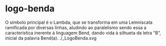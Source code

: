 # logo-benda
O símbolo principal é o Lambda, que se transforma em uma Lemniscata ramificada por diversas linhas, aludindo ao paralelismo sendo essa a característica inerente à linguagem Bend, dando vida à silhueta da letra "B", inicial da palavra Bend(a).
./_LogoBenda.svg
